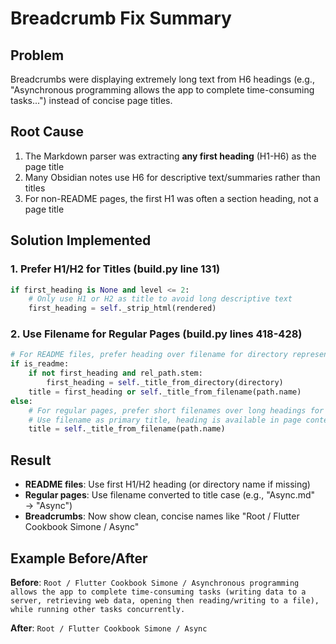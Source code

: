 # Breadcrumb Fix Summary

## Problem
Breadcrumbs were displaying extremely long text from H6 headings (e.g., "Asynchronous programming allows the app to complete time-consuming tasks...") instead of concise page titles.

## Root Cause
1. The Markdown parser was extracting **any first heading** (H1-H6) as the page title
2. Many Obsidian notes use H6 for descriptive text/summaries rather than titles
3. For non-README pages, the first H1 was often a section heading, not a page title

## Solution Implemented

### 1. Prefer H1/H2 for Titles (build.py line 131)
```python
if first_heading is None and level <= 2:
    # Only use H1 or H2 as title to avoid long descriptive text
    first_heading = self._strip_html(rendered)
```

### 2. Use Filename for Regular Pages (build.py lines 418-428)
```python
# For README files, prefer heading over filename for directory representation
if is_readme:
    if not first_heading and rel_path.stem:
        first_heading = self._title_from_directory(directory)
    title = first_heading or self._title_from_filename(path.name)
else:
    # For regular pages, prefer short filenames over long headings for breadcrumbs
    # Use filename as primary title, heading is available in page content
    title = self._title_from_filename(path.name)
```

## Result
- **README files**: Use first H1/H2 heading (or directory name if missing)
- **Regular pages**: Use filename converted to title case (e.g., "Async.md" → "Async")
- **Breadcrumbs**: Now show clean, concise names like "Root / Flutter Cookbook Simone / Async"

## Example Before/After
**Before**: `Root / Flutter Cookbook Simone / Asynchronous programming allows the app to complete time-consuming tasks (writing data to a server, retrieving web data, opening then reading/writing to a file), while running other tasks concurrently.`

**After**: `Root / Flutter Cookbook Simone / Async`
